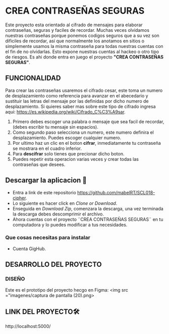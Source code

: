 # CREA CONTRASEÑAS SEGURAS
Este proyecto esta orientado al cifrado de mensajes para elaborar contraseñas, seguras y faciles de recordar. Muchas veces olvidamos nuestras contraseñas porque ponemos codigos seguros que a su vez son dificiles de recordar, asi que normalmente los anotamos en sitios o simplemente usamos la misma contraseña para todas nuestras cuentas con el fin de no olvidarlas. Esto expone nuestras cuentas al hackeo o otro tipo de riesgos. Es ahi donde entra en juego el proyecto **"CREA CONTRASEÑAS SEGURAS"**.

## FUNCIONALIDAD
Para crear las contraseñas usaremos el cifrado cesar, este toma un numero de desplazamiento como referencia para avanzar en el abecedario y sustituir las letras del mensaje por las definidas por dicho numero de desplazamiento. 
Si quieres saber mas sobre este tipo de cifrado ingresa aqui: https://es.wikipedia.org/wiki/Cifrado_C%C3%A9sar.

1. Primero debes escoger una palabra o mensaje que sea facil de recordar,(debes escribir tu mensaje sin espacios).
2. Como segundo paso selecciona un numero, este  numero definira el desplazamiento. Puedes escoger cualquier numero.
3. Por ultimo haz un clic en el boton **cifrar**, inmediatamente tu contraseña se mostrara en el cuadro inferior.
4. Para **descifrar** solo tienes que precionar dicho boton. 
5. Puedes repetir esta operacion varias veces y crear todas las contraseñas que desees.

## Descargar la aplicacion 🚀
* Entra a link de este repositorio https://github.com/mabelRT/SCL018-cipher.
* Lo siguiente es hacer click en *Clone or Download*.
* Enseguida en *Download Zip*, comenzara la descarga, una vez terminada la descarga debes descomprimir el archivo.
* Ahora cuentas con el proyecto ¨CREA CONTRASEÑAS SEGURAS¨ en tu computadora y lo puedes modificar a tus necesidades.

### Que cosas necesitas para instalar
* Cuenta GigHub.

## DESARROLLO DEL PROYECTO
### DISEÑO
Este es el prototipo del proyecto hecgo en Figma:
<img src ="imagenes/captura de pantalla (20).png>

## LINK DEL PROYECTO🛠️
http://localhost:5000/